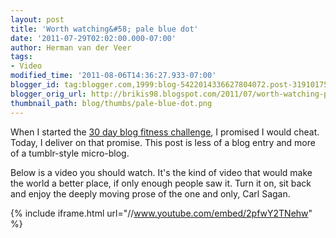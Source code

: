 ```yaml
---
layout: post
title: 'Worth watching&#58; pale blue dot'
date: '2011-07-29T02:02:00.000-07:00'
author: Herman van der Veer
tags:
- Video
modified_time: '2011-08-06T14:36:27.933-07:00'
blogger_id: tag:blogger.com,1999:blog-5422014336627804072.post-3191017565063458500
blogger_orig_url: http://brikis98.blogspot.com/2011/07/worth-watching-pale-blue-dot.html
thumbnail_path: blog/thumbs/pale-blue-dot.png
---
```


When I started the [30 day blog fitness 
challenge](https://www.ybrikman.com/writing/2011/07/07/30-day-blog-fitness-challenge/), 
I promised I would cheat. Today, I deliver on that promise. This post is less 
of a blog entry and more of a tumblr-style micro-blog. 

Below is a video you should watch. It's the kind of video that would make the 
world a better place, if only enough people saw it. Turn it on, sit back and 
enjoy the deeply moving prose of the one and only, Carl Sagan. 

{% include iframe.html url="//www.youtube.com/embed/2pfwY2TNehw" %}